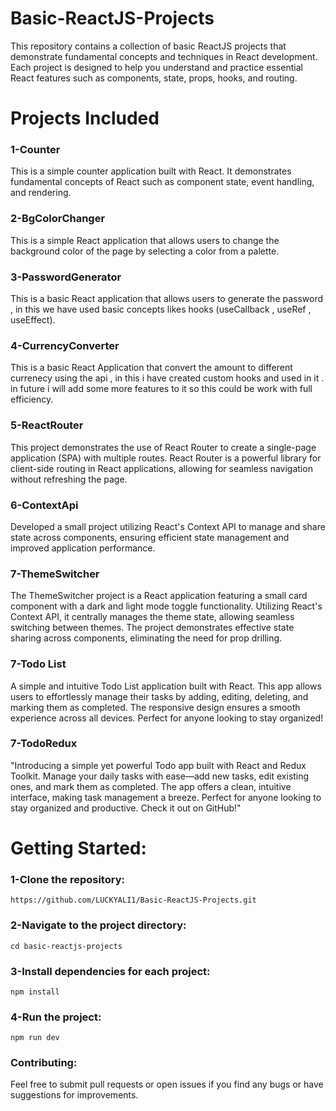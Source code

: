 # Basic-ReactJS-Projects

This repository contains a collection of basic ReactJS projects that demonstrate fundamental concepts and techniques in React development. Each project is designed to help you understand and practice essential React features such as components, state, props, hooks, and routing.

# Projects Included
### 1-Counter
This is a simple counter application built with React. It demonstrates fundamental concepts of React such as component state, event handling, and rendering.
### 2-BgColorChanger
This is a simple React application that allows users to change the background color of the page by selecting a color from a palette.
### 3-PasswordGenerator
This is a basic React application that allows users to generate the password , in this we have used basic concepts likes hooks (useCallback , useRef , useEffect).
### 4-CurrencyConverter
This is a basic React  Application that convert the amount to different currenecy using the api , in this i have created custom hooks and used in it . in future i will add some more features to it so this could be work with full efficiency.
### 5-ReactRouter
This project demonstrates the use of React Router to create a single-page application (SPA) with multiple routes. React Router is a powerful library for client-side routing in React applications, allowing for seamless navigation without refreshing the page.
### 6-ContextApi
Developed a small project utilizing React's Context API to manage and share state across components, ensuring efficient state management and improved application performance.
### 7-ThemeSwitcher
The ThemeSwitcher project is a React application featuring a small card component with a dark and light mode toggle functionality. Utilizing React's Context API, it centrally manages the theme state, allowing seamless switching between themes. The project demonstrates effective state sharing across components, eliminating the need for prop drilling. 
### 7-Todo List
A simple and intuitive Todo List application built with React. This app allows users to effortlessly manage their tasks by adding, editing, deleting, and marking them as completed. The responsive design ensures a smooth experience across all devices. Perfect for anyone looking to stay organized!
### 7-TodoRedux
"Introducing a simple yet powerful Todo app built with React and Redux Toolkit. Manage your daily tasks with ease—add new tasks, edit existing ones, and mark them as completed. The app offers a clean, intuitive interface, making task management a breeze. Perfect for anyone looking to stay organized and productive. Check it out on GitHub!"

# Getting Started:

### 1-Clone the repository:
   `https://github.com/LUCKYALI1/Basic-ReactJS-Projects.git`
### 2-Navigate to the project directory:
   `cd basic-reactjs-projects`
### 3-Install dependencies for each project:
   `npm install`
### 4-Run the project:
   `npm run dev`
### Contributing:
Feel free to submit pull requests or open issues if you find any bugs or have suggestions for improvements.

